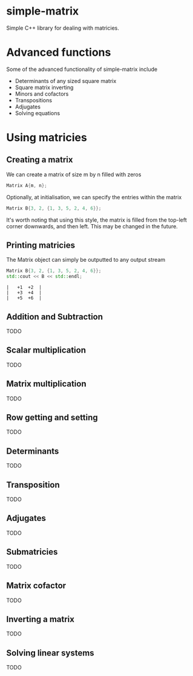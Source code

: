 # simple-matrix
Simple C++ library for dealing with matricies.

# Advanced functions
Some of the advanced functionality of simple-matrix include
* Determinants of any sized square matrix
* Square matrix inverting
* Minors and cofactors
* Transpositions
* Adjugates
* Solving equations

# Using matricies
## Creating a matrix
We can create a matrix of size m by n filled with zeros
```c++
Matrix A{m, n};
```
Optionally, at initialisation, we can specify the entries within the matrix
```c++
Matrix B{3, 2, {1, 3, 5, 2, 4, 6}};
```
It's worth noting that using this style, the matrix is filled from the top-left corner downwards, and then left. This may be changed in the future.

## Printing matricies
The Matrix object can simply be outputted to any output stream
```c++
Matrix B{3, 2, {1, 3, 5, 2, 4, 6}};
std::cout << B << std::endl;
```
```
|	+1	+2	|
|	+3	+4	|
|	+5	+6	|
```

## Addition and Subtraction
TODO

## Scalar multiplication
TODO

## Matrix multiplication
TODO

## Row getting and setting
TODO

## Determinants
TODO

## Transposition
TODO

## Adjugates
TODO

## Submatricies
TODO

## Matrix cofactor
TODO

## Inverting a matrix
TODO

## Solving linear systems
TODO
